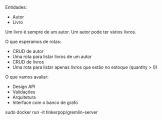 Entidades:

- Autor
- Livro

Um livro é sempre de um autor.
Um autor pode ter vários livros.

O que esperamos de rotas:

- CRUD de autor
- Uma rota para listar livros de um autor
- CRUD de livros
- Uma rota para listar apenas livros que estão no estoque (quantity > 0)

O que vamos avaliar:

- Design API
- Validações
- Arquitetura
- Interface com o banco de grafo


 sudo docker run -it tinkerpop/gremlin-server   